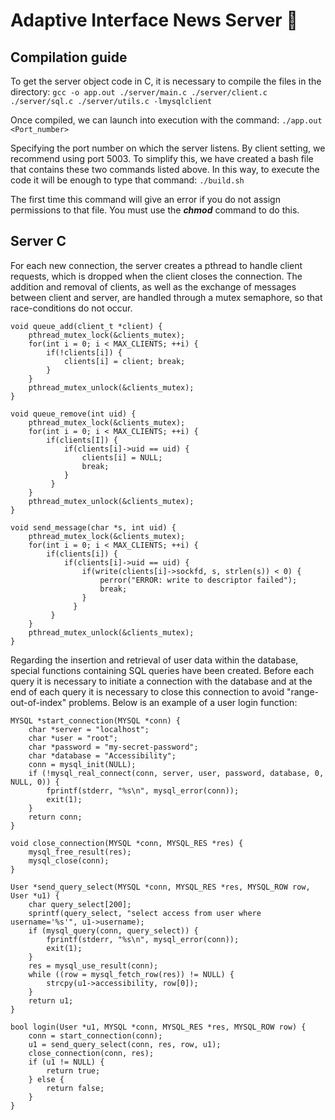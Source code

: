 # Adaptive Interface News Server 🔶

## Compilation guide

To get the server object code in C, it is necessary to compile the files in the directory:
```gcc -o app.out ./server/main.c ./server/client.c ./server/sql.c ./server/utils.c -lmysqlclient```

Once compiled, we can launch into execution with the command:
```./app.out <Port_number>```

Specifying the port number on which the server listens. By client setting, we recommend using port 5003.
To simplify this, we have created a bash file that contains these two commands listed above. In this way, to execute the code it will be enough to type that command:
```./build.sh```

The first time this command will give an error if you do not assign permissions to that file. You must use the ***chmod*** command to do this.

## Server C 
For each new connection, the server creates a pthread to handle client requests, which is dropped when the client closes the connection. The addition and removal of clients, as well as the exchange of messages between client and server, are handled through a mutex semaphore, so that race-conditions do not occur.
```
void queue_add(client_t *client) { 
    pthread_mutex_lock(&clients_mutex); 
    for(int i = 0; i < MAX_CLIENTS; ++i) {
        if(!clients[i]) { 
            clients[i] = client; break;
        } 
    }
    pthread_mutex_unlock(&clients_mutex); 
}

void queue_remove(int uid) { 
    pthread_mutex_lock(&clients_mutex);
    for(int i = 0; i < MAX_CLIENTS; ++i) {
        if(clients[I]) { 
            if(clients[i]->uid == uid) {
                clients[i] = NULL;
                break; 
            }
         } 
    }
    pthread_mutex_unlock(&clients_mutex);
}

void send_message(char *s, int uid) { 
    pthread_mutex_lock(&clients_mutex); 
    for(int i = 0; i < MAX_CLIENTS; ++i) {
        if(clients[i]) { 
            if(clients[i]->uid == uid) {
                if(write(clients[i]->sockfd, s, strlen(s)) < 0) { 
                    perror("ERROR: write to descriptor failed"); 
                    break;
                } 
              }
         } 
    }
    pthread_mutex_unlock(&clients_mutex); 
}
```

Regarding the insertion and retrieval of user data within the database, special functions containing SQL queries have been created. Before each query it is necessary to initiate a connection with the database and at the end of each query it is necessary to close this connection to avoid "range-out-of-index" problems.
Below is an example of a user login function:
```
MYSQL *start_connection(MYSQL *conn) { 
    char *server = "localhost";
    char *user = "root";
    char *password = "my-secret-password"; 
    char *database = "Accessibility";
    conn = mysql_init(NULL);
    if (!mysql_real_connect(conn, server, user, password, database, 0, NULL, 0)) { 
        fprintf(stderr, "%s\n", mysql_error(conn));
        exit(1);
    }
    return conn; 
}

void close_connection(MYSQL *conn, MYSQL_RES *res) { 
    mysql_free_result(res);
    mysql_close(conn);
}
```

```
User *send_query_select(MYSQL *conn, MYSQL_RES *res, MYSQL_ROW row, User *u1) { 
    char query_select[200];
    sprintf(query_select, "select access from user where username='%s'", u1->username);
    if (mysql_query(conn, query_select)) { 
        fprintf(stderr, "%s\n", mysql_error(conn)); 
        exit(1);
    }
    res = mysql_use_result(conn);
    while ((row = mysql_fetch_row(res)) != NULL) {
        strcpy(u1->accessibility, row[0]); 
    }
    return u1; 
}

bool login(User *u1, MYSQL *conn, MYSQL_RES *res, MYSQL_ROW row) { 
    conn = start_connection(conn);
    u1 = send_query_select(conn, res, row, u1);
    close_connection(conn, res);
    if (u1 != NULL) { 
        return true;
    } else {
        return false;
    } 
}
```
